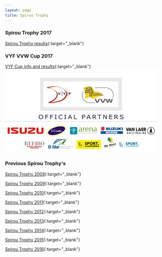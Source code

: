 ```yaml
---
layout: page
title: Spirou Trophy
---
```

### Spirou Trophy 2017

[Spirou Trophy results](https://docs.google.com/spreadsheets/d/16C7eLUcBOBXyrzrsjOvJnhFV-rNF6CxkkYtffgevteQ/edit?usp=sharing){:target="_blank"}

### VYF VVW Cup 2017

[VYF Cup info and results](http://www.vyf-vvw.be/nl/vyfcup-539.htm){:target="_blank"}
![VYF VVW Cup 2017](/media/2017vyf-cup.jpg)

### Previous Spirou Trophy's

[Spirou Trophy 2008](https://drive.google.com/open?id=0B7Sno94GLM-3cE5ZWUttYWo1ak0){:target="_blank"}

[Spirou Trophy 2009](https://drive.google.com/open?id=0B7Sno94GLM-3Rmw1VEZzcHQwNlU){:target="_blank"}

[Spirou Trophy 2010](https://drive.google.com/open?id=0B7Sno94GLM-3VlRGZXVDZkpEYXM){:target="_blank"}

[Spirou Trophy 2011](https://drive.google.com/open?id=0B7Sno94GLM-3RUpOd3htS1BSYjA){:target="_blank"}

[Spirou Trophy 2012](https://drive.google.com/open?id=0B7Sno94GLM-3eGdVb2lfazlXNWs){:target="_blank"}

[Spirou Trophy 2013](https://drive.google.com/open?id=0B7Sno94GLM-3NE1NTlBwWFc5ZDA){:target="_blank"}

[Spirou Trophy 2014](https://drive.google.com/open?id=0B7Sno94GLM-3ZWxsbjREZkdRdjg){:target="_blank"}

[Spirou Trophy 2015](https://drive.google.com/open?id=0B7Sno94GLM-3emdoM2dZUUhPOEU){:target="_blank"}

[Spirou Trophy 2016](https://drive.google.com/open?id=1CV58OVzgLLPEROnMvEIMLAMJbH5nNY8X6P00iilVJKU){:target="_blank"}
